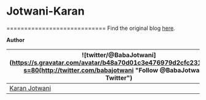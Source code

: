 # Jotwani-Karan

============================
Find the original blog [here](http://jotwanikaran.blogspot.in/).



__Author__

| ![twitter/@BabaJotwani](https://s.gravatar.com/avatar/b48a70d01c3e476979d2cfc231dc88b1?s=80(http://twitter.com/babajotwani "Follow @BabaJotwani on Twitter") |
|---|
| [Karan Jotwani](http://@BabaJotwani.org) |

